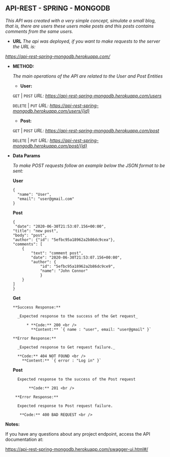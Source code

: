 **API-REST - SPRING - MONGODB**
----
_This API was created with a very simple concept, simulate a small blog, that is, there are users these users make posts and this posts contains comments from the same users._

* **URL**
_The api was deployed, if you want to make requests to the server the URL is:_

_https://api-rest-spring-mongodb.herokuapp.com/_

* **METHOD:**
  
  _The main operations of the API are related to the User and Post Entities_
  
  * **User:**

  `GET` | `POST` 
  _URL: https://api-rest-spring-mongodb.herokuapp.com/users_
  
  `DELETE` | `PUT`
  _URL: https://api-rest-spring-mongodb.herokuapp.com/users/{id}_
  
  
   * **Post:**

  `GET` | `POST`
  _URL: https://api-rest-spring-mongodb.herokuapp.com/post_
  
  `DELETE` | `PUT`
  _URL: https://api-rest-spring-mongodb.herokuapp.com/post/{id}_

  
* **Data Params**

  _To make POST requests follow an example below the JSON format to be sent:_
  
  
  
  **User**
  
  ```
  {
    "name": "User",
    "email": "user@gmail.com"
  }
  ```
  
  
  **Post**

    ```
  {
	 "date": "2020-06-30T21:53:07.156+00:00",
    "title": "new post",
    "body": "post",
    "author": {"id": "5efbc95a18962a2b86dc9cea"},
    "comments": [
        {
            "text": "comment post",
            "date": "2020-06-30T21:53:07.156+00:00",
            "author": {
                "id": "5efbc95a18962a2b86dc9ce9",
                "name": "John Connor"
                }
        }
    ]
  }
  ```
  
  **Get**
  
	  **Success Response:**
	  
		_Expected response to the success of the Get request_

			* **Code:** 200 <br />
			  **Content:** `{ name : "user", email: "user@gmail" }`
	 
	  **Error Response:**

		_Expected response to Get request failure._

		**Code:** 404 NOT FOUND <br />
		  **Content:** `{ error : "Log in" }`
	
	
  **Post**
  
  		Expected response to the success of the Post request

			 **Code:** 201 <br />
	 
	   **Error Response:**

		Expected response to Post request failure.

		 **Code:** 400 BAD REQUEST <br />
	

**Notes:**

  If you have any questions about any project endpoint, access the API documentation at:
  
  https://api-rest-spring-mongodb.herokuapp.com/swagger-ui.html#/
